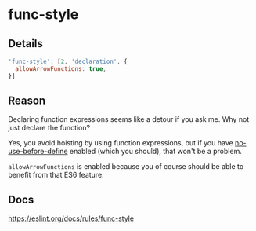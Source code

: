 # func-style

## Details

```javascript
'func-style': [2, 'declaration', {
  allowArrowFunctions: true,
}]
```

## Reason

Declaring function expressions seems like a detour if you ask me. Why not just declare the function?

Yes, you avoid hoisting by using function expressions, but if you have [no-use-before-define](https://eslint.org/docs/rules/no-use-before-define) enabled (which you should), that won't be a problem.

`allowArrowFunctions` is enabled because you of course should be able to benefit from that ES6 feature.

## Docs

<https://eslint.org/docs/rules/func-style>
